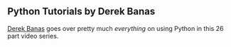 ## Python Tutorials by Derek Banas

[Derek Banas](https://www.youtube.com/watch?v=nwjAHQERL08&list=PLGLfVvz_LVvTn3cK5e6LjhgGiSeVlIRwt "Derek Banas Python Tutorial Series") goes over pretty much _everything_ on using Python in this 26 part video series.
